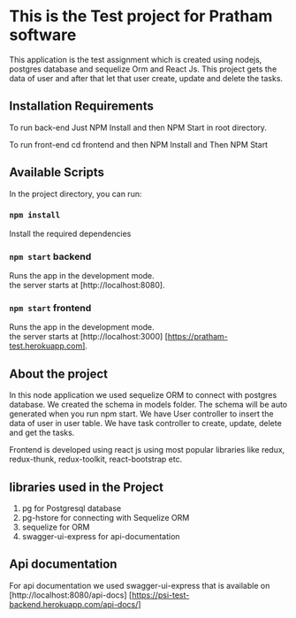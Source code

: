 # This is the Test project for Pratham software

This application is the test assignment which is created using nodejs, postgres database and sequelize Orm and React Js.
This project gets the data of user and after that let that user create, update and delete the tasks.

## Installation Requirements

To run back-end Just NPM Install and then NPM Start in root directory.

To run front-end cd frontend and then NPM Install and Then NPM Start

## Available Scripts

In the project directory, you can run:

### `npm install`

Install the required dependencies

### `npm start` backend

Runs the app in the development mode.\
the server starts at [http://localhost:8080].

### `npm start` frontend

Runs the app in the development mode.\
the server starts at [http://localhost:3000] [https://pratham-test.herokuapp.com].

## About the project

In this node application we used sequelize ORM to connect with postgres database.
We created the schema in models folder. The schema will be auto generated when you run npm start.
We have User controller to insert the data of user in user table.
We have task controller to create, update, delete and get the tasks.

Frontend is developed using react js using most popular libraries like redux, redux-thunk, redux-toolkit, react-bootstrap etc.


## libraries used in the Project

1. pg for Postgresql database
2. pg-hstore for connecting with Sequelize ORM
3. sequelize for ORM
4. swagger-ui-express for api-documentation

## Api documentation

For api documentation we used swagger-ui-express that is available on [http://localhost:8080/api-docs] [https://psi-test-backend.herokuapp.com/api-docs/]
